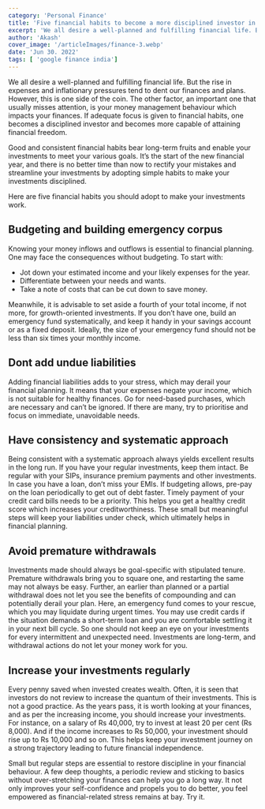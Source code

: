 ```yaml
---
category: 'Personal Finance' 
title: 'Five financial habits to become a more disciplined investor in 2022-23'
excerpt: 'We all desire a well-planned and fulfilling financial life. But the rise in expenses and inflationary pressures tend to dent'
author: 'Akash'
cover_image: '/articleImages/finance-3.webp'
date: 'Jun 30. 2022'
tags: [	'google finance india']
---
```


We all desire a well-planned and fulfilling financial life. But the rise in expenses and inflationary pressures tend to dent our finances and plans. However, this is one side of the coin. The other factor, an important one that usually misses attention, is your money management behaviour which impacts your finances. If adequate focus is given to financial habits, one becomes a disciplined investor and becomes more capable of attaining financial freedom.

Good and consistent financial habits bear long-term fruits and enable your investments to meet your various goals. It’s the start of the new financial year, and there is no better time than now to rectify your mistakes and streamline your investments by adopting simple habits to make your investments disciplined.

Here are five financial habits you should adopt to make your investments work.

## Budgeting and building emergency corpus

Knowing your money inflows and outflows is essential to financial planning. One may face the consequences without budgeting. To start with:

* Jot down your estimated income and your likely expenses for the year.
* Differentiate between your needs and wants.
* Take a note of costs that can be cut down to save money.

Meanwhile, it is advisable to set aside a fourth of your total income, if not more, for growth-oriented investments. If you don’t have one, build an emergency fund systematically, and keep it handy in your savings account or as a fixed deposit. Ideally, the size of your emergency fund should not be less than six times your monthly income.

## Dont add undue liabilities

Adding financial liabilities adds to your stress, which may derail your financial planning. It means that your expenses negate your income, which is not suitable for healthy finances. Go for need-based purchases, which are necessary and can’t be ignored. If there are many, try to prioritise and focus on immediate, unavoidable needs.

## Have consistency and systematic approach

Being consistent with a systematic approach always yields excellent results in the long run. If you have your regular investments, keep them intact. Be regular with your SIPs, insurance premium payments and other investments. In case you have a loan, don’t miss your EMIs. If budgeting allows, pre-pay on the loan periodically to get out of debt faster. Timely payment of your credit card bills needs to be a priority. This helps you get a healthy credit score which increases your creditworthiness. These small but meaningful steps will keep your liabilities under check, which ultimately helps in financial planning.

## Avoid premature withdrawals

Investments made should always be goal-specific with stipulated tenure. Premature withdrawals bring you to square one, and restarting the same may not always be easy. Further, an earlier than planned or a partial withdrawal does not let you see the benefits of compounding and can potentially derail your plan. Here, an emergency fund comes to your rescue, which you may liquidate during urgent times. You may use credit cards if the situation demands a short-term loan and you are comfortable settling it in your next bill cycle. So one should not keep an eye on your investments for every intermittent and unexpected need. Investments are long-term, and withdrawal actions do not let your money work for you.

## Increase your investments regularly

Every penny saved when invested creates wealth. Often, it is seen that investors do not review to increase the quantum of their investments. This is not a good practice. As the years pass, it is worth looking at your finances, and as per the increasing income, you should increase your investments. For instance, on a salary of Rs 40,000, try to invest at least 20 per cent (Rs 8,000). And if the income increases to Rs 50,000, your investment should rise up to Rs 10,000 and so on. This helps keep your investment journey on a strong trajectory leading to future financial independence.

Small but regular steps are essential to restore discipline in your financial behaviour. A few deep thoughts, a periodic review and sticking to basics without over-stretching your finances can help you go a long way. It not only improves your self-confidence and propels you to do better, you feel empowered as financial-related stress remains at bay. Try it.

 